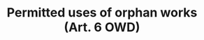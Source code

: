 ---
title: "Permitted uses of orphan works (Art. 6 OWD)"
short: "owd"
draft: "false"
summary: "This (mandatory) exception or limitation allows certain cultural heritage institutions and educational establishments to reproduce and make available to the public orphan works contained in their collections, in order to achieve aims related to their public-interest missions, in particular the preservation of, the restoration of, and the provision of cultural and educational access to, works and phonograms contained in their collection. The exception only applies to works published in the form of books, journals, newspapers, magazines or other writings, cinematographic or audiovisual works and phonograms."
linklaw: "https://eur-lex.europa.eu/legal-content/EN/TXT/?uri=celex%3A32012L0028"
---